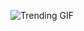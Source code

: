 
<!-- GIF_SECTION -->
![Trending GIF](https://media3.giphy.com/media/v1.Y2lkPThiYjIxNzcycWIxemVvdTd3ZnhhOGt5aXRsbG9kZHkxZDVka2x4cWJsdmpzNjBydyZlcD12MV9naWZzX3NlYXJjaCZjdD1n/bGgsc5mWoryfgKBx1u/giphy.gif)
<!-- END_GIF_SECTION -->
